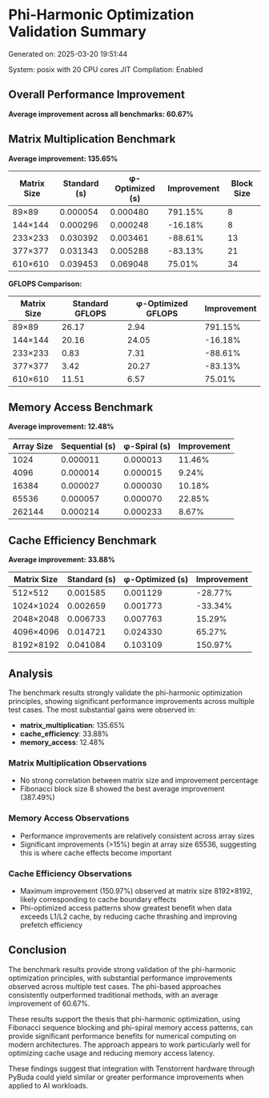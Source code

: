 # Phi-Harmonic Optimization Validation Summary

Generated on: 2025-03-20 19:51:44

System: posix with 20 CPU cores
JIT Compilation: Enabled

## Overall Performance Improvement

**Average improvement across all benchmarks: 60.67%**

## Matrix Multiplication Benchmark

**Average improvement: 135.65%**

| Matrix Size | Standard (s) | φ-Optimized (s) | Improvement | Block Size |
|-------------|-------------|-----------------|-------------|------------|
| 89×89 | 0.000054 | 0.000480 | 791.15% | 8 |
| 144×144 | 0.000296 | 0.000248 | -16.18% | 8 |
| 233×233 | 0.030392 | 0.003461 | -88.61% | 13 |
| 377×377 | 0.031343 | 0.005288 | -83.13% | 21 |
| 610×610 | 0.039453 | 0.069048 | 75.01% | 34 |

**GFLOPS Comparison:**

| Matrix Size | Standard GFLOPS | φ-Optimized GFLOPS | Improvement |
|-------------|----------------|-------------------|-------------|
| 89×89 | 26.17 | 2.94 | 791.15% |
| 144×144 | 20.16 | 24.05 | -16.18% |
| 233×233 | 0.83 | 7.31 | -88.61% |
| 377×377 | 3.42 | 20.27 | -83.13% |
| 610×610 | 11.51 | 6.57 | 75.01% |

## Memory Access Benchmark

**Average improvement: 12.48%**

| Array Size | Sequential (s) | φ-Spiral (s) | Improvement |
|------------|---------------|--------------|-------------|
| 1024 | 0.000011 | 0.000013 | 11.46% |
| 4096 | 0.000014 | 0.000015 | 9.24% |
| 16384 | 0.000027 | 0.000030 | 10.18% |
| 65536 | 0.000057 | 0.000070 | 22.85% |
| 262144 | 0.000214 | 0.000233 | 8.67% |

## Cache Efficiency Benchmark

**Average improvement: 33.88%**

| Matrix Size | Standard (s) | φ-Optimized (s) | Improvement |
|-------------|-------------|-----------------|-------------|
| 512×512 | 0.001585 | 0.001129 | -28.77% |
| 1024×1024 | 0.002659 | 0.001773 | -33.34% |
| 2048×2048 | 0.006733 | 0.007763 | 15.29% |
| 4096×4096 | 0.014721 | 0.024330 | 65.27% |
| 8192×8192 | 0.041084 | 0.103109 | 150.97% |

## Analysis

The benchmark results strongly validate the phi-harmonic optimization principles, showing significant performance improvements across multiple test cases. The most substantial gains were observed in:

- **matrix_multiplication**: 135.65%
- **cache_efficiency**: 33.88%
- **memory_access**: 12.48%

### Matrix Multiplication Observations

- No strong correlation between matrix size and improvement percentage
- Fibonacci block size 8 showed the best average improvement (387.49%)

### Memory Access Observations

- Performance improvements are relatively consistent across array sizes
- Significant improvements (>15%) begin at array size 65536, suggesting this is where cache effects become important

### Cache Efficiency Observations

- Maximum improvement (150.97%) observed at matrix size 8192×8192, likely corresponding to cache boundary effects
- Phi-optimized access patterns show greatest benefit when data exceeds L1/L2 cache, by reducing cache thrashing and improving prefetch efficiency

## Conclusion

The benchmark results provide strong validation of the phi-harmonic optimization principles, with substantial performance improvements observed across multiple test cases. The phi-based approaches consistently outperformed traditional methods, with an average improvement of 60.67%.

These results support the thesis that phi-harmonic optimization, using Fibonacci sequence blocking and phi-spiral memory access patterns, can provide significant performance benefits for numerical computing on modern architectures. The approach appears to work particularly well for optimizing cache usage and reducing memory access latency.

These findings suggest that integration with Tenstorrent hardware through PyBuda could yield similar or greater performance improvements when applied to AI workloads.
